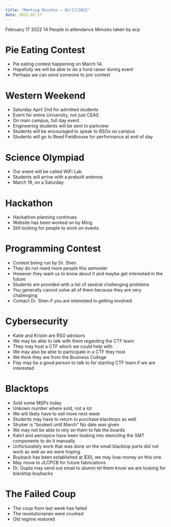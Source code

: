 ```yaml
---
title: "Meeting Minutes – 02/17/2022"
date: 2022-02-17
---
```

February 17 2022
14 People in attendance
Minutes taken by acp

# Pie Eating Contest

 - Pie eating contest happening on March 14.
 - Hopefully we will be able to do a fund raiser during event
 - Perhaps we can send someone to join contest

# Western Weekend

 - Saturday April 2nd for admitted students
 - Event for entire University, not just CEAS
 - On main campus, full day event
 - Engineering students will be sent to parkview
 - Students will be encouraged to speak to RSOs on campus
 - Students will go to Reed Fieldhouse for performance at end of day

# Science Olympiad

 - Our event will be called WiFi Lab
 - Students will arrive with a prebuilt antenna
 - March 19, on a Saturday

# Hackathon

 - Hackathon planning continues
 - Website has been worked on by Ming
 - Still looking for people to work on events

# Programming Contest

 - Contest being run by Dr. Shen
 - They do not need more people this semester
 - However they want us to know about it and maybe get interested in the future
 - Students are provided with a list of several challenging problems
 - You generally cannot solve all of them because they are very challenging
 - Contact Dr. Shen if you are interested in getting involved

# Cybersecurity

 - Katie and Kristin are RSO advisors
 - We may be able to talk with them regarding the CTF team
 - They may host a CTF which we could help with
 - We may also be able to participate in a CTF they host
 - We think they are from the Business College
 - Flay may be a good person to talk to for starting CTF team if we are interested

# Blacktops

 - Sold some MSPs today
 - Unkown number where sold, not a lot
 - We will likely have to sell more next week
 - Students may have to return to purchase blacktops as well
 - Stryker is "booked until March" No date was given
 - We may not be able to rely on them to fab the boards
 - Kahrl and aerospice have been looking into stenciling the SMT components to do it manually
 - Unfortunately work that was done on the small blacktop parts did not work as well as we were hoping
 - Buyback has been established at $30, we may lose money on this one.
 - May move to JLCPCB for future fabrications
 - Dr. Gupta may send out email to alumni let them know we are looking for blacktop buybacks

 # The Failed Coup
  - The coup from last week has failed
  - The revolutionaries were crushed
  - Old regime restored
